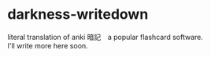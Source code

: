 # darkness-writedown
literal translation of anki 暗記　a popular flashcard software.  
I'll write more here soon.
